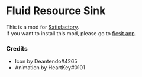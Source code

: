 # Fluid Resource Sink

This is a mod for [Satisfactory](https://www.satisfactorygame.com/).  
If you want to install this mod, please go to [ficsit.app](https://ficsit.app/mod/8McYne225MLHND).


### Credits
- Icon by Deantendo#4265
- Animation by HeartKey#0101
